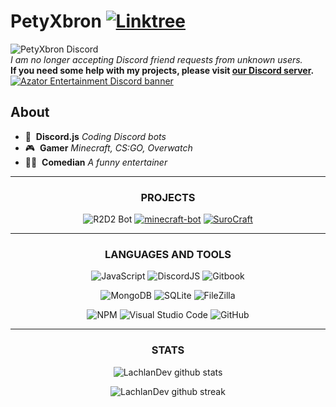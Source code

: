 # PetyXbron [![Linktree](https://img.shields.io/badge/Useful%20Links-%23121011.svg?style=flat&logo=linktree&logoColor=white?color=40,191,123)](https://linktr.ee/petyxbron)

![PetyXbron Discord](https://discord.c99.nl/widget/theme-3/411436203330502658.png)<br />
*I am no longer accepting Discord friend requests from unknown users.*<br />
**If you need some help with my projects, please visit [our Discord server](https://discord.com/invite/PYTqqhWad2).**<br />
[![Azator Entertainment Discord banner](https://discordapp.com/api/guilds/789494558538858547/widget.png?style=banner2)](https://discord.com/invite/PYTqqhWad2)

## About

- 🤖 &nbsp;**Discord.js** *Coding Discord bots*
- 🎮 &nbsp;**Gamer** *Minecraft, CS:GO, Overwatch*
- 🤵‍♂️ &nbsp;**Comedian** *A funny entertainer*


<div align="center">

---

### PROJECTS
 
![R2D2 Bot](https://img.shields.io/badge/R2D2%20Bot-062055?style=for-the-badge) [![minecraft-bot](https://img.shields.io/badge/minecraft%2Dbot-9f4b2e?style=for-the-badge&labelColor=08c116)](https://github.com/PetyXbron/minecraft-bot) [![SuroCraft](https://img.shields.io/badge/surocraft-87335a?style=for-the-badge)](https://github.com/surocraft)

---

### LANGUAGES AND TOOLS

![JavaScript](https://img.shields.io/badge/javascript-%23323330.svg?style=for-the-badge&logo=javascript&logoColor=%23F7DF1E) ![DiscordJS](https://img.shields.io/badge/discord.js-%232C3454.svg?style=for-the-badge&logo=Discord&logoColor=Blue) ![Gitbook](https://img.shields.io/badge/gitbook-%23000000?style=for-the-badge&logo=gitbook&logoColor=4285fd)
  
![MongoDB](https://img.shields.io/badge/MongoDB-%234ea94b.svg?style=for-the-badge&logo=mongodb&logoColor=white) ![SQLite](https://img.shields.io/static/v1?style=for-the-badge&message=SQLite&color=003B57&logo=SQLite&logoColor=FFFFFF&label=) ![FileZilla](https://img.shields.io/static/v1?style=for-the-badge&message=FileZilla&color=BF0000&logo=FileZilla&logoColor=FFFFFF&label=)

![NPM](https://img.shields.io/badge/NPM-%23000000.svg?style=for-the-badge&logo=npm&logoColor=white) ![Visual Studio Code](https://img.shields.io/badge/VSC-0078d7.svg?style=for-the-badge&logo=visual-studio-code&logoColor=white) ![GitHub](https://img.shields.io/badge/github-%23121011.svg?style=for-the-badge&logo=github&logoColor=white)

---

### STATS

![LachlanDev github stats](https://github-readme-stats.vercel.app/api?username=PetyXbron&show_icons=true&theme=radical&count_private=true&include_all_commits=true)

![LachlanDev github streak](https://github-readme-streak-stats.herokuapp.com/?user=PetyXbron&theme=radical&include_all_commits=true&count_private=true)

<div>
